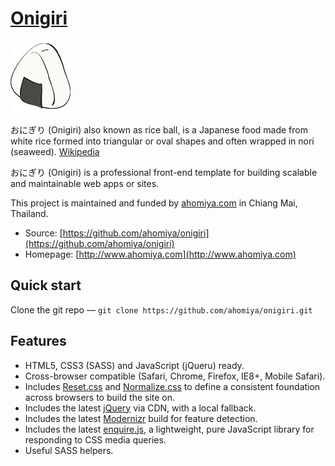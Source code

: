 # [Onigiri](https://github.com/ahomiya/onigiri)

[![onigiri](https://raw.githubusercontent.com/ahomiya/onigiri/master/doc/img/onigiri.png)](https://github.com/ahomiya/onigiri)

おにぎり (Onigiri) also known as rice ball, is a Japanese food made from white rice formed into triangular or oval shapes and often wrapped in nori (seaweed). [Wikipedia](http://en.wikipedia.org/wiki/Onigiri)

おにぎり (Onigiri) is a professional front-end template for building scalable and maintainable web apps or sites.

This project is maintained and funded by [ahomiya.com](http://www.ahomiya.com) in Chiang Mai, Thailand.

* Source: [https://github.com/ahomiya/onigiri](https://github.com/ahomiya/onigiri)
* Homepage: [http://www.ahomiya.com](http://www.ahomiya.com)


## Quick start
Clone the git repo — `git clone https://github.com/ahomiya/onigiri.git`


## Features

* HTML5, CSS3 (SASS) and JavaScript (jQueru) ready.
* Cross-browser compatible (Safari, Chrome, Firefox, IE8+, Mobile Safari).
* Includes [Reset.css](http://meyerweb.com/eric/tools/css/reset/) and [Normalize.css](http://necolas.github.com/normalize.css/) to define a consistent foundation across browsers to build the site on.
* Includes the latest [jQuery](http://jquery.com/) via CDN, with a local fallback.
* Includes the latest [Modernizr](http://modernizr.com/) build for feature detection.
* Includes the latest [enquire.js](http://wicky.nillia.ms/enquire.js/), a lightweight, pure JavaScript library for responding to CSS media queries.
* Useful SASS helpers.
